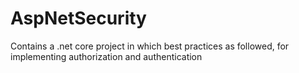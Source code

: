 # AspNetSecurity
Contains a .net core project in which best practices as followed, for implementing authorization and authentication
